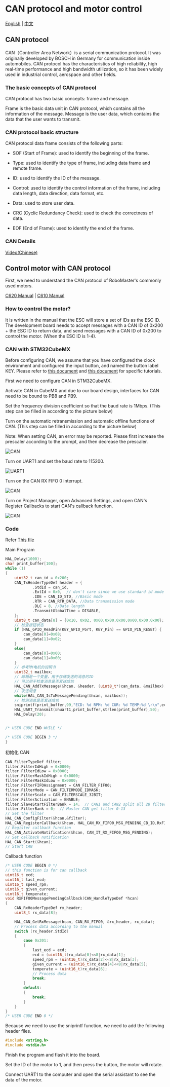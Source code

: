 # CAN protocol and motor control

[English](README.md) | [中文](README_zh.md)

## CAN protocol

CAN（Controller Area Network）is a serial communication protocol. It was originally developed by BOSCH in Germany for communication inside automobiles. CAN protocol has the characteristics of high reliability, high real-time performance and high bandwidth utilization, so it has been widely used in industrial control, aerospace and other fields.

### The basic concepts of CAN protocol

CAN protocol has two basic concepts: frame and message.

Frame is the basic data unit in CAN protocol, which contains all the information of the message. Message is the user data, which contains the data that the user wants to transmit.

### CAN protocol basic structure

CAN protocol data frame consists of the following parts:

- SOF (Start of Frame): used to identify the beginning of the frame.

- Type: used to identify the type of frame, including data frame and remote frame.

- ID: used to identify the ID of the message.

- Control: used to identify the control information of the frame, including data length, data direction, data format, etc.

- Data: used to store user data.

- CRC (Cyclic Redundancy Check): used to check the correctness of data.

- EOF (End of Frame): used to identify the end of the frame.

### CAN Details

[Video(Chinese)](https://www.bilibili.com/video/BV1Dq4y1J7WA/?spm_id_from=333.337.search-card.all.click&vd_source=12f331bedce3ff2e9fdf30aaa1f157d3)

## Control motor with CAN protocol

First, we need to understand the CAN protocol of RoboMaster's commonly used motors.

[C620 Manual](https://www.robomaster.com/zh-CN/products/components/general/M3508) | [C610 Manual](https://www.robomaster.com/zh-CN/products/components/general/M2006)

### How to control the motor?

It is written in the manual that the ESC will store a set of IDs as the ESC ID. The development board needs to accept messages with a CAN ID of 0x200 + the ESC ID to return data, and send messages with a CAN ID of 0x200 to control the motor. (When the ESC ID is 1-4).

### CAN with STM32CubeMX 

Before configuring CAN, we assume that you have configured the clock environment and configured the input button, and named the button label KEY. Please refer to [this document](../6.Key_Input/README.md) and [this document](../2.New_Empty_Project/README.md) for specific tutorials.

First we need to configure CAN in STM32CubeMX.

Activate CAN in CubeMX and due to our board design, interfaces for CAN need to be bound to PB8 and PB9.

Set the frequency division coefficient so that the baud rate is 1Mbps. (This step can be filled in according to the picture below)

Turn on the automatic retransmission and automatic offline functions of CAN. (This step can be filled in according to the picture below)

Note: When setting CAN, an error may be reported. Please first increase the prescaler according to the prompt, and then decrease the prescaler.

![CAN](images/1.png)

Turn on UART1 and set the baud rate to 115200.

![UART1](images/2.png)

Turn on the CAN RX FIFO 0 interrupt.

![CAN](images/3.png)

Turn on Project Manager, open Advanced Settings, and open CAN's Register Callbacks to start CAN's callback function.

![CAN](images/4.png)

### Code

Refer [This file](../../sample/1.16.F103_CAN_Motor/F103_CAN_Motor/Core/Src/main.c)

Main Program

```c
HAL_Delay(1000);
char print_buffer[100];
while (1)
{
    uint32_t can_id = 0x200;
    CAN_TxHeaderTypeDef header = {
            .StdId = can_id,
            .ExtId = 0x0,  // don't care since we use standard id mode
            .IDE = CAN_ID_STD, //Basic mode
            .RTR = CAN_RTR_DATA, //Data transmission mode
            .DLC = 8, //Data length
            .TransmitGlobalTime = DISABLE, 
    };
    uint8_t can_data[8] = {0x10, 0x02, 0x00,0x00,0x00,0x00,0x00,0x00};
    // 检查按钮状态
    if (HAL_GPIO_ReadPin(KEY_GPIO_Port, KEY_Pin) == GPIO_PIN_RESET) {
        can_data[0]=0x08;
        can_data[1]=0x02;
    }
    else{
        can_data[0]=0x00;
        can_data[1]=0x00;
    }
    // 参考RM电机的说明书
    uint32_t mailbox;
    // 邮箱是一个变量，用于存储发送的消息的ID
    // 可以用于检查消息是否发送成功
    HAL_CAN_AddTxMessage(&hcan, &header, (uint8_t*)can_data, &mailbox);
    // 发送消息
    while(HAL_CAN_IsTxMessagePending(&hcan, mailbox));
    // 检测消息是否发送成功
    sniprintf(print_buffer,99,"ECD: %d RPM: %d CUR: %d TEMP:%d \r\n",ecd,speed_rpm,given_current,temperate);
    HAL_UART_Transmit(&huart1,print_buffer,strlen(print_buffer),50);
    HAL_Delay(20);


/* USER CODE END WHILE */

/* USER CODE BEGIN 3 */
}
```

初始化 CAN

```c
CAN_FilterTypeDef filter;
filter.FilterIdHigh = 0x0000;
filter.FilterIdLow = 0x0000;
filter.FilterMaskIdHigh = 0x0000;
filter.FilterMaskIdLow = 0x0000;
filter.FilterFIFOAssignment = CAN_FILTER_FIFO0;
filter.FilterMode = CAN_FILTERMODE_IDMASK;
filter.FilterScale = CAN_FILTERSCALE_32BIT;
filter.FilterActivation = ENABLE;
filter.SlaveStartFilterBank = 14;  // CAN1 and CAN2 split all 28 filters
filter.FilterBank = 0;  // Master CAN get filter 0-13
// Set the filter
HAL_CAN_ConfigFilter(&hcan,&filter);
HAL_CAN_RegisterCallback(&hcan, HAL_CAN_RX_FIFO0_MSG_PENDING_CB_ID,RxFIFO0MessagePendingCallback);
// Register callback function
HAL_CAN_ActivateNotification(&hcan, CAN_IT_RX_FIFO0_MSG_PENDING);
// Set callback notification
HAL_CAN_Start(&hcan);
// Start CAN
```

Callback function

```c
/* USER CODE BEGIN 0 */
// this function is for can callback
uint16_t ecd;
uint16_t last_ecd;
uint16_t speed_rpm;
uint16_t given_current;
uint16_t temperate;
void RxFIFO0MessagePendingCallback(CAN_HandleTypeDef *hcan)
{
    CAN_RxHeaderTypeDef rx_header;
    uint8_t rx_data[8];

    HAL_CAN_GetRxMessage(hcan, CAN_RX_FIFO0, &rx_header, rx_data);
    // Process data according to the manual
    switch (rx_header.StdId)
    {
        case 0x201:
        {
            last_ecd = ecd;
            ecd = (uint16_t)rx_data[0]<<8|rx_data[1];
            speed_rpm = (uint16_t)rx_data[2]<<8|rx_data[3];
            given_current = (uint16_t)rx_data[4]<<8|rx_data[5];
            temperate = (uint16_t)rx_data[6];
            // Process data
            break;
        }
        default:
        {
            break;
        }
    }
}
/* USER CODE END 0 */
```

Because we need to use the sniprintf function, we need to add the following header files.

```c
#include <string.h>
#include <stdio.h>
```


Finish the program and flash it into the board.

Set the ID of the motor to 1, and then press the button, the motor will rotate.

Connect UART1 to the computer and open the serial assistant to see the data of the motor.